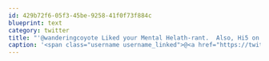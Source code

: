 ```yaml
---
id: 429b72f6-05f3-45be-9258-41f0f73f884c
blueprint: text
category: twitter
title: "'@wanderingcoyote Liked your Mental Helath-rant.  Also, Hi5 on being a Lacuna Coil fan too."
caption: '<span class="username username_linked">@<a href="https://twitter.com/wanderingcoyote" title="wanderingcoyote">wanderingcoyote</a></span> Liked your Mental Helath-rant.  Also, Hi5 on being a Lacuna Coil fan too.'
---
```

